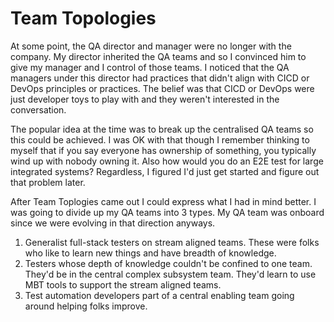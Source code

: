 # Team Topologies

At some point, the QA director and manager were no longer with the company. My director inherited the QA teams and so I convinced him to give my manager and I control of those teams. I noticed that the QA managers under this director had practices that didn't align with CICD or DevOps principles or practices. The belief was that CICD or DevOps were just developer toys to play with and they weren't interested in the conversation.

The popular idea at the time was to break up the centralised QA teams so this could be achieved. I was OK with that though I remember thinking to myself that if you say everyone has ownership of something, you typically wind up with nobody owning it. Also how would you do an E2E test for large integrated systems? Regardless, I figured I'd just get started and figure out that problem later.

After Team Toplogies came out I could express what I had in mind better. I was going to divide up my QA teams into 3 types. My QA team was onboard since we were evolving in that direction anyways.
1. Generalist full-stack testers on stream aligned teams. These were folks who like to learn new things and have breadth of knowledge.
2. Testers whose depth of knowledge couldn't be confined to one team. They'd be in the central complex subsystem team. They'd learn to use MBT tools to support the stream aligned teams.
3. Test automation developers part of a central enabling team going around helping folks improve. 